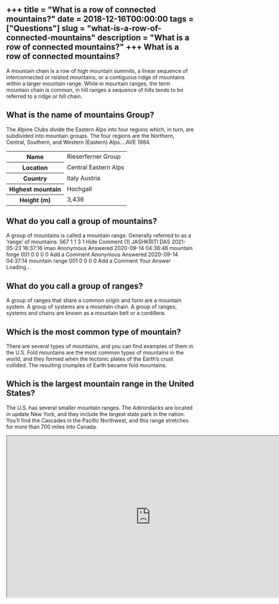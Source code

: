 +++
title = "What is a row of connected mountains?"
date = 2018-12-16T00:00:00
tags = ["Questions"]
slug = "what-is-a-row-of-connected-mountains"
description = "What is a row of connected mountains?"
+++
What is a row of connected mountains?
-------------------------------------

A mountain chain is a row of high mountain summits, a linear sequence of interconnected or related mountains, or a contiguous ridge of mountains within a larger mountain range. While in mountain ranges, the term mountain chain is common, in hill ranges a sequence of hills tends to be referred to a ridge or hill chain.

What is the name of mountains Group?
------------------------------------

The Alpine Clubs divide the Eastern Alps into four regions which, in turn, are subdivided into mountain groups. The four regions are the Northern, Central, Southern, and Western (Eastern) Alps….AVE 1984.

<table><tr><th>Name</th><td>Rieserferner Group</td></tr><tr><th>Location</th><td>Central Eastern Alps</td></tr><tr><th>Country</th><td>Italy Austria</td></tr><tr><th>Highest mountain</th><td>Hochgall</td></tr><tr><th>Height (m)</th><td>3,436</td></tr></table>

What do you call a group of mountains?
--------------------------------------

A group of mountains is called a mountain range. Generally referred to as a ‘range’ of mountains. 567 1 1 3 1 Hide Comment (1) JASHKRITI DAS 2021-05-23 16:37:16 imao Anonymous Answered 2020-09-14 04:36:46 mountain forge 001 0 0 0 0 Add a Comment Anonymous Answered 2020-09-14 04:37:14 mountain range 001 0 0 0 0 Add a Comment Your Answer Loading…

What do you call a group of ranges?
-----------------------------------

A group of ranges that share a common origin and form are a mountain system. A group of systems are a mountain chain. A group of ranges, systems and chains are known as a mountain belt or a cordillera.

Which is the most common type of mountain?
------------------------------------------

There are several types of mountains, and you can find examples of them in the U.S. Fold mountains are the most common types of mountains in the world, and they formed when the tectonic plates of the Earth’s crust collided. The resulting crumples of Earth became fold mountains.

Which is the largest mountain range in the United States?
---------------------------------------------------------

The U.S. has several smaller mountain ranges. The Adirondacks are located in update New York, and they include the largest state park in the nation. You’ll find the Cascades in the Pacific Northwest, and this range stretches for more than 700 miles into Canada.

<iframe allow="accelerometer; autoplay; clipboard-write; encrypted-media; gyroscope; picture-in-picture" allowfullscreen="" class="__youtube_prefs__  epyt-is-override  no-lazyload" data-no-lazy="1" data-origheight="433" data-origwidth="770" data-skipgform_ajax_framebjll="" height="433" id="_ytid_52170" loading="lazy" src="https://www.youtube.com/embed/E-c1rU5B63o?enablejsapi=1&autoplay=0&cc_load_policy=0&cc_lang_pref=&iv_load_policy=1&loop=0&modestbranding=0&rel=1&fs=1&playsinline=0&autohide=2&theme=dark&color=red&controls=1&" title="YouTube player" width="770"></iframe>